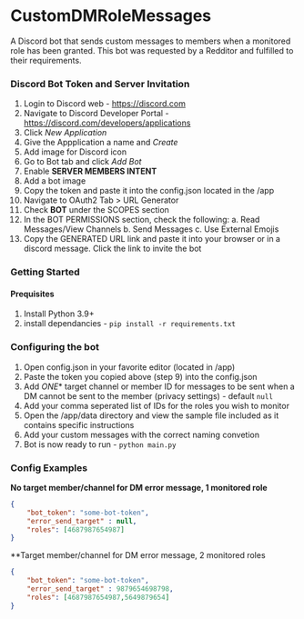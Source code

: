 # CustomDMRoleMessages
 A Discord bot that sends custom messages to members when a monitored role has been granted.
 This bot was requested by a Redditor and fulfilled to their requirements.


 ### Discord Bot Token and Server Invitation

1. Login to Discord web - https://discord.com
2. Navigate to Discord Developer Portal - https://discord.com/developers/applications
3. Click *New Application*
4. Give the Appplication a name and *Create*
5. Add image for Discord icon
6. Go to Bot tab and click *Add Bot*
7. Enable **SERVER MEMBERS INTENT**
8. Add a bot image
9. Copy the token and paste it into the config.json located in the /app
10. Navigate to OAuth2 Tab > URL Generator
11. Check **BOT** under the SCOPES section
12. In the BOT PERMISSIONS section, check the following:
    a. Read Messages/View Channels
    b. Send Messages
    c. Use External Emojis
13. Copy the GENERATED URL link and paste it into your browser or in a discord message. Click the link to invite the bot



### Getting Started

#### Prequisites

1. Install Python 3.9+
2. install dependancies - `pip install -r requirements.txt`


### Configuring the bot

1. Open config.json in your favorite editor (located in /app)
2. Paste the token you copied above (step 9) into the config.json
3. Add *ONE** target channel or member ID for messages to be sent when a DM cannot be sent to the member (privacy settings) - default `null`
3. Add your comma seperated list of IDs for the roles you wish to monitor
4. Open the /app/data directory and view the sample file included as it contains specific instructions
5. Add your custom messages with the correct naming convetion
6. Bot is now ready to run - `python main.py`


### Config Examples

**No target member/channel for DM error message, 1 monitored role**

```json
{
    "bot_token": "some-bot-token",
    "error_send_target" : null,
    "roles": [4687987654987]
}
```

**Target member/channel for DM error message, 2 monitored roles

```json
{
    "bot_token": "some-bot-token",
    "error_send_target" : 9879654698798,
    "roles": [4687987654987,5649879654]
}
```